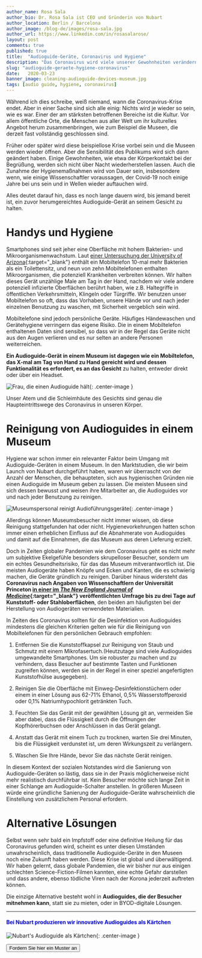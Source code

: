 ```yaml
---
author_name: Rosa Sala
author_bio: Dr. Rosa Sala ist CEO und Gründerin von Nubart
author_location: Berlin / Barcelona
author_image: /blog-de/images/rosa-sala.jpg
author_url: https://www.linkedin.com/in/rosasalarose/
layout: post
comments: true
published: true
title:  "Audioguide-Geräte, Coronavirus und Hygiene"
description: "Das Coronavirus wird viele unserer Gewohnheiten verändern. Was wird in den Museen mit den Audioguide-Geräten geschehen, die herumgereicht werden?"
slug: "audioguide-geraete-hygiene-coronavirus"
date:   2020-03-23
banner_image: cleaning-audioguide-devices-museum.jpg
tags: [audio guide, hygiene, coronavirus]
---
```


Während ich dies schreibe, weiß niemand, wann die Coronavirus-Krise endet. Aber in einer Sache sind sich alle einig: Nichts wird je wieder so sein, wie es war. Einer der am stärksten betroffenen Bereiche ist die Kultur. Vor allem öffentliche Orte, die Menschen aus aller Welt um ihr kulturelles Angebot herum zusammenbringen, wie zum Beispiel die Museen, die derzeit fast vollständig geschlossen sind. 

Früher oder später wird diese beispiellose Krise vorbei sein und die Museen werden wieder öffnen. Aber die Sensibilität des Publikums wird sich dann geändert haben. Einige Gewohnheiten, wie etwa der Körperkontakt bei der Begrüßung, werden sich nicht über Nacht wiederherstellen lassen. Auch die Zunahme der Hygienemaßnahmen wird von Dauer sein, insbesondere wenn, wie einige Wissenschaftler voraussagen, der Covid-19 noch einige Jahre bei uns sein und in Wellen wieder auftauchen wird. 

Alles deutet darauf hin, dass es noch lange dauern wird, bis jemand bereit ist, ein zuvor herumgereichtes Audioguide-Gerät an seinem Gesicht zu halten.

<!--more-->
# Handys und Hygiene

Smartphones sind seit jeher eine Oberfläche mit hohem Bakterien- und Mikroorganismenwachstum. Laut [einer Untersuchung der University of Arizona](https://cals.arizona.edu/news/why-your-cellphone-has-more-germs-toilet){:target="_blank"} enthält ein Mobiltelefon 10-mal mehr Bakterien als ein Toilettensitz, und neun von zehn Mobiltelefonen enthalten Mikroorganismen, die potenziell Krankheiten verbreiten können. Wir halten dieses Gerät unzählige Male am Tag in der Hand, nachdem wir viele andere potenziell infizierte Oberflächen berührt haben, wie z.B. Haltegriffe in öffentlichen Verkehrsmitteln, Klingeln oder Türgriffe. Wir benutzen unser Mobiltelefon so oft, dass das Vorhaben, unsere Hände vor und nach jeder einzelnen Benutzung zu waschen, mit Sicherheit vergeblich sein wird. 

Mobiltelefone sind jedoch persönliche Geräte. Häufiges Händewaschen und Gerätehygiene verringern das eigene Risiko. Die in einem Mobiltelefon enthaltenen Daten sind sensibel, so dass wir in der Regel das Geräte nicht aus den Augen verlieren und es nur selten an andere Personen weiterreichen. 

**Ein Audioguide-Gerät in einem Museum ist dagegen wie ein Mobiltelefon, das X-mal am Tag von Hand zu Hand gereicht wird und dessen Funktionalität es erfordert, es an das Gesicht** zu halten, entweder direkt oder über ein Headset. 

![Frau, die einen Audioguide hält]({{site.baseurl}}/images/posts/woman-audioguide-face.jpg){: .center-image }

Unser Atem und die Schleimhäute des Gesichts sind genau die Haupteintrittswege des Coronavirus in unseren Körper. 

# Reinigung von Audioguides in einem Museum

Hygiene war schon immer ein relevanter Faktor beim Umgang mit Audioguide-Geräten in einem Museum. In den Marktstudien, die wir beim Launch von Nubart durchgeführt haben, waren wir überrascht von der Anzahl der Menschen, die behaupteten, sich aus hygienischen Gründen nie einen Audioguide im Museum geben zu lassen. Die meisten Museen sind sich dessen bewusst und weisen ihre Mitarbeiter an, die Audioguides vor und nach jeder Benutzung zu reinigen. 

![Museumspersonal reinigt Audioführungsgeräte]({{site.baseurl}}/images/posts/cleaning-audioguide-devices-museum.jpg){: .center-image }

Allerdings können Museumsbesucher nicht immer wissen, ob diese Reinigung stattgefunden hat oder nicht. Hygienevorkehrungen hatten schon immer einen erheblichen Einfluss auf die Abnahmerate von Audioguides und damit auf die Einnahmen, die das Museum aus deren Lieferung erzielt.

Doch in Zeiten globaler Pandemien wie dem Coronavirus geht es nicht mehr um subjektive Ekelgefühle besonders skrupelloser Besucher, sondern um ein echtes Gesundheitsrisiko, für das das Museum mitverantwortlich ist. Die meisten Audiogeräte haben Knöpfe und Ecken und Kanten, die es schwierig machen, die Geräte gründlich zu reinigen. Darüber hinaus widersteht das **Coronavirus nach Angaben von Wissenschaftlern der Universität Princeton [in einer im *The New England Journal of Medicine*](https://www.nejm.org/doi/full/10.1056/NEJMc2004973?query=featured_home){:target="_blank"} veröffentlichten Umfrage bis zu drei Tage auf Kunststoff- oder Stahloberflächen**, den beiden am häufigsten bei der Herstellung von Audiogeräten verwendeten Materialien.

In Zeiten des Coronavirus sollten für die Desinfektion von Audioguides mindestens die gleichen Kriterien gelten wie für die Reinigung von Mobiltelefonen für den persönlichen Gebrauch empfohlen:

1. Entfernen Sie die Kunststoffkapsel zur Reinigung von Staub und Schmutz mit einem Mikrofasertuch.(Heutzutage sind viele Audioguides umgewandelte Smartphones. Um sie robuster zu machen und zu verhindern, dass Besucher auf bestimmte Tasten und Funktionen zugreifen können, werden sie in der Regel in einer speziel angefertigten Kunststofhülse ausgegeben).

2. Reinigen Sie die Oberfläche mit Einweg-Desinfektionstüchern oder einem in einer Lösung aus 62-71% Ethanol, 0,5% Wasserstoffperoxid oder 0,1% Natriumhypochlorit getränkten Tuch.

3. Feuchten Sie das Gerät mit der gewählten Lösung git an, vermeiden Sie aber dabei, dass die Flüssigkeit  durch die Öffnungen der Kopfhörerbuchsen oder Anschlüssen in das Gerät gelangt. 

4. Anstatt das Gerät mit einem Tuch zu trocknen, warten Sie drei Minuten, bis die Flüssigkeit verdunstet ist, um deren Wirkungszeit zu verlängern. 

5. Waschen Sie Ihre Hände, bevor Sie das nächste Gerät reinigen. 

In diesem Kontext der sozialen Notstandes wird die Sanierung von Audioguide-Geräten so lästig, dass sie in der Praxis möglicherweise nicht mehr realistisch durchführbar ist. Kein Besucher möchte sich lange Zeit in einer  Schlange am Audioguide-Schalter anstellen. In größeren Museen würde eine gründliche Sanierung der Audioguide-Geräte wahrscheinlich die Einstellung von zusätzlichem Personal erfordern. 


# Alternative Lösungen

Selbst wenn sehr bald ein Impfstoff oder eine definitive Heilung für das Coronavirus gefunden wird, scheint es unter diesen Umständen unwahrscheinlich, dass traditionelle Audioguide-Geräte in den Museen noch eine Zukunft haben werden. Diese Krise ist global und überwältigend. Wir haben gelernt, dass globale Pandemien, die wir bisher nur aus einigen schlechten Science-Fiction-Filmen kannten, eine echte Gefahr darstellen und dass andere, ebenso tödliche Viren nach der Korona jederzeit auftreten können. 

Die einzige Alternative besteht wohl in **Audioguides, die der Besucher mitnehmen kann**, statt sie zu mieten, oder in BYOD-digitale Lösungen. 



***


#### <font color="blue">Bei Nubart produzieren wir innovative Audioguides als Kärtchen</font>

![Nubart's Audioguide als Kärtchen]({{site.baseurl}}/images/posts/nubart-aduioguide-karte.jpg){: .center-image }

<form action="../../../../../de">
    <input type="submit" value="Fordern Sie hier ein Muster an" />
</form>